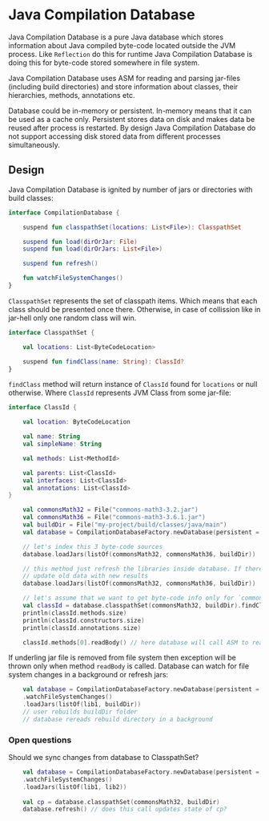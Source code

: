 # Java Compilation Database

Java Compilation Database is a pure Java database which stores information about Java compiled byte-code located outside
the JVM process. Like `Reflection` do this for runtime Java Compilation Database is doing this for byte-code stored 
somewhere in file system.

Java Compilation Database uses ASM for reading and parsing jar-files (including build directories) and store information about
classes, their hierarchies, methods, annotations etc.

Database could be in-memory or persistent. In-memory means that it can be used as a cache only. Persistent stores data on disk 
and makes data be reused after process is restarted. By design Java Compilation Database do not support accessing disk 
stored data from different processes simultaneously.

## Design

Java Compilation Database is ignited by number of jars or directories with build classes:

```kotlin
interface CompilationDatabase {

    suspend fun classpathSet(locations: List<File>): ClasspathSet

    suspend fun load(dirOrJar: File)
    suspend fun load(dirOrJars: List<File>)

    suspend fun refresh()

    fun watchFileSystemChanges()
}
```

`ClasspathSet` represents the set of classpath items. Which means that each class should be presented once there.
Otherwise, in case of collission like in jar-hell only one random class will win.

```kotlin
interface ClasspathSet {

    val locations: List<ByteCodeLocation>

    suspend fun findClass(name: String): ClassId?
}
```

`findClass` method will return instance of `ClassId` found for `locations` or null otherwise. Where `ClassId` represents
JVM Class from some jar-file:

```kotlin
interface ClassId {

    val location: ByteCodeLocation

    val name: String
    val simpleName: String

    val methods: List<MethodId>

    val parents: List<ClassId>
    val interfaces: List<ClassId>
    val annotations: List<ClassId>
}
```

```kotlin
    val commonsMath32 = File("commons-math3-3.2.jar")
    val commonsMath36 = File("commons-math3-3.6.1.jar")
    val buildDir = File("my-project/build/classes/java/main")
    val database = CompilationDatabaseFactory.newDatabase(persistent = true)

    // let's index this 3 byte-code sources
    database.loadJars(listOf(commonsMath32, commonsMath36, buildDir))

    // this method just refresh the libraries inside database. If there are any changes in libs then database just 
    // update old data with new results
    database.loadJars(listOf(commonsMath32, commonsMath36, buildDir))

    // let's assume that we want to get byte-code info only for `commons-math3` version 3.2
    val classId = database.classpathSet(commonsMath32, buildDir).findClass("org.apache.commons.math3.distribution.NormalDistribution")
    println(classId.methods.size)
    println(classId.constructors.size)
    println(classId.annotations.size)

    classId.methods[0].readBody() // here database will call ASM to read method bytecode and return the result  
```

If underling jar file is removed from file system then exception will be thrown only when method `readBody` is called.
Database can watch for file system changes in a background or refresh jars:

```kotlin
    val database = CompilationDatabaseFactory.newDatabase(persistent = true)
    .watchFileSystemChanges()
    .loadJars(listOf(lib1, buildDir))
    // user rebuilds buildDir folder
    // database rereads rebuild directory in a background
```

### Open questions

Should we sync changes from database to ClasspathSet?

```kotlin
    val database = CompilationDatabaseFactory.newDatabase(persistent = true)
    .watchFileSystemChanges()
    .loadJars(listOf(lib1, lib2))
    
    val cp = database.classpathSet(commonsMath32, buildDir)
    database.refresh() // does this call updates state of cp?
```
